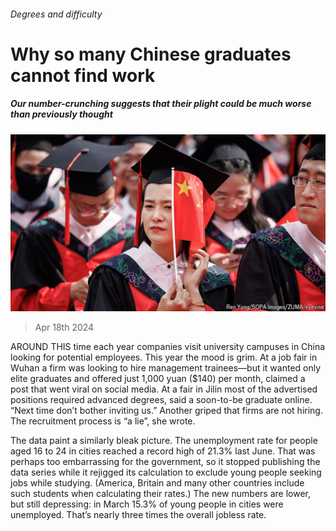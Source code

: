 ###### Degrees and difficulty

# Why so many Chinese graduates cannot find work 

##### Our number-crunching suggests that their plight could be much worse than previously thought 

![image](images/20240420_CNP003.jpg) 

> Apr 18th 2024 

AROUND THIS time each year companies visit university campuses in China looking for potential employees. This year the mood is grim. At a job fair in Wuhan a firm was looking to hire management trainees—but it wanted only elite graduates and offered just 1,000 yuan ($140) per month, claimed a post that went viral on social media. At a fair in Jilin most of the advertised positions required advanced degrees, said a soon-to-be graduate online. “Next time don’t bother inviting us.” Another griped that firms are not hiring. The recruitment process is “a lie”, she wrote.

The data paint a similarly bleak picture. The unemployment rate for people aged 16 to 24 in cities reached a record high of 21.3% last June. That was perhaps too embarrassing for the government, so it stopped publishing the data series while it rejigged its calculation to exclude young people seeking jobs while studying. (America, Britain and many other countries include such students when calculating their rates.) The new numbers are lower, but still depressing: in March 15.3% of young people in cities were unemployed. That’s nearly three times the overall jobless rate.

